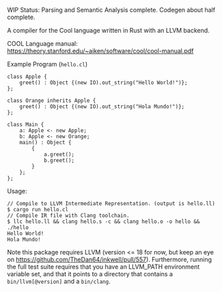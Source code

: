 WIP
Status:  Parsing and Semantic Analysis complete.  Codegen about half complete.

A compiler for the Cool language written in Rust with an LLVM backend. 

COOL Language manual:  https://theory.stanford.edu/~aiken/software/cool/cool-manual.pdf

Example Program (`hello.cl`)

```
class Apple {
    greet() : Object {(new IO).out_string("Hello World!")};
};

class Orange inherits Apple {
    greet() : Object {(new IO).out_string("Hola Mundo!")};
};

class Main {
    a: Apple <- new Apple;
    b: Apple <- new Orange;
    main() : Object {
        {
            a.greet();
            b.greet();
        }
    }; 
};
```

Usage:
```
// Compile to LLVM Intermediate Representation. (output is hello.ll)
$ cargo run hello.cl
// Compile IR file with Clang toolchain.
$ llc hello.ll && clang hello.s -c && clang hello.o -o hello && ./hello
Hello World!
Hola Mundo!
```

Note this package requires LLVM (version <= 18 for now, but keep an eye on https://github.com/TheDan64/inkwell/pull/557). Furthermore, running the full test suite requires that you have an LLVM_PATH environment variable set, and that it points to a directory that contains a `bin/llvm[@version]` and a `bin/clang`.
